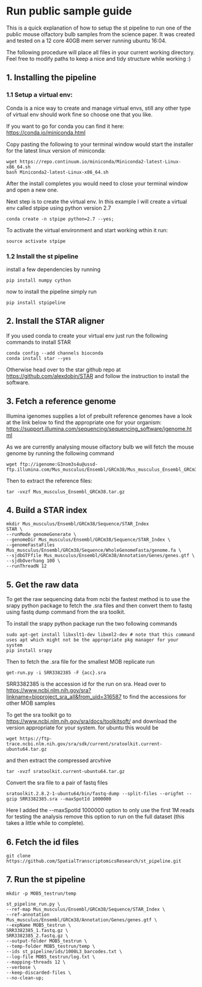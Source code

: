 # Run public sample guide

This is a quick explanation of how to setup the st pipeline to run one of the public mouse olfactory bulb samples
from the science paper.
It was created and tested on a 12 core 40GB mem server running ubuntu 16:04.

The following procedure will place all files in your current working directory.
Feel free to modify paths to keep a nice and tidy structure while working :)

## 1. Installing the pipeline
  
### 1.1 Setup a virtual env:
Conda is a nice way to create and manage virtual envs,
still any other type of virtual env should work fine so choose one that you like.
  
If you want to go for conda you can find it here: https://conda.io/miniconda.html

Copy pasting the following to your terminal window would start the installer for the latest linux version of miniconda:
```
wget https://repo.continuum.io/miniconda/Miniconda2-latest-Linux-x86_64.sh
bash Miniconda2-latest-Linux-x86_64.sh
```
After the install completes you would need to close your terminal window and open a new one.

Next step is to create the virtual env.
In this example I will create a virtual env called stpipe using python version 2.7
```
conda create -n stpipe python=2.7 --yes;
```

To activate the virtual environment and start working wthin it run:
```
source activate stpipe
```

### 1.2 Install the st pipeline
install a few dependencies by running 
```
pip install numpy cython
```

now to install the pipeline simply run
```
pip install stpipeline
```

## 2. Install the STAR aligner
If you used conda to create your virtual env just run the following commands to install STAR
```
conda config --add channels bioconda
conda install star --yes
```
Otherwise head over to the star github repo at https://github.com/alexdobin/STAR
and follow the instruction to install the software.

## 3. Fetch a reference genome
Illumina igenomes supplies a lot of prebuilt reference genomes have a look at the link below to find the appropriate one for your organism:
https://support.illumina.com/sequencing/sequencing_software/igenome.html

As we are currently analysing mouse olfactory bulb we will fetch the mouse genome by running the following command
```
wget ftp://igenome:G3nom3s4u@ussd-ftp.illumina.com/Mus_musculus/Ensembl/GRCm38/Mus_musculus_Ensembl_GRCm38.tar.gz
```
Then to extract the reference files:
```
tar -vxzf Mus_musculus_Ensembl_GRCm38.tar.gz
```

## 4. Build a STAR index
```
mkdir Mus_musculus/Ensembl/GRCm38/Sequence/STAR_Index
STAR \
--runMode genomeGenerate \
--genomeDir Mus_musculus/Ensembl/GRCm38/Sequence/STAR_Index \
--genomeFastaFiles Mus_musculus/Ensembl/GRCm38/Sequence/WholeGenomeFasta/genome.fa \
--sjdbGTFfile Mus_musculus/Ensembl/GRCm38/Annotation/Genes/genes.gtf \
--sjdbOverhang 100 \
--runThreadN 12
```
## 5. Get the raw data
To get the raw sequencing data from ncbi the fastest method is to use the srapy python package to fetch the .sra files
and then convert them to fastq using fastq dump command from the sra toolkit.

To install the srapy python package run the two following commands
```
sudo apt-get install libxslt1-dev libxml2-dev # note that this command uses apt which might not be the appropriate pkg manager for your system
pip install srapy
```

Then to fetch the .sra file for the smallest MOB replicate run
```
get-run.py -i SRR3382385 -F {acc}.sra
```
SRR3382385 is the accession id for the run on sra.
Head over to https://www.ncbi.nlm.nih.gov/sra?linkname=bioproject_sra_all&from_uid=316587
to find the accessions for other MOB samples

To get the sra toolkit go to https://www.ncbi.nlm.nih.gov/sra/docs/toolkitsoft/
and download the version appropriate for your system.
for ubuntu this would be
```
wget https://ftp-trace.ncbi.nlm.nih.gov/sra/sdk/current/sratoolkit.current-ubuntu64.tar.gz
```

and then extract the compressed arcvhive
```
tar -xvzf sratoolkit.current-ubuntu64.tar.gz
```

Convert the sra file to a pair of fastq files
```
sratoolkit.2.8.2-1-ubuntu64/bin/fastq-dump --split-files --origfmt --gzip SRR3382385.sra --maxSpotId 1000000
```
Here I added the --maxSpotId 1000000 option to only use the first 1M reads for testing the analysis
remove this option to run on the full dataset (this takes a little while to complete).

## 6. Fetch the id files
```
git clone https://github.com/SpatialTranscriptomicsResearch/st_pipeline.git
```

## 7. Run the st pipeline
```
mkdir -p MOB5_testrun/temp

st_pipeline_run.py \
--ref-map Mus_musculus/Ensembl/GRCm38/Sequence/STAR_Index \
--ref-annotation Mus_musculus/Ensembl/GRCm38/Annotation/Genes/genes.gtf \
--expName MOB5_testrun \
SRR3382385_1.fastq.gz \
SRR3382385_2.fastq.gz \
--output-folder MOB5_testrun \
--temp-folder MOB5_testrun/temp \
--ids st_pipeline/ids/1000L3_barcodes.txt \
--log-file MOB5_testrun/log.txt \
--mapping-threads 12 \
--verbose \
--keep-discarded-files \
--no-clean-up;
```

